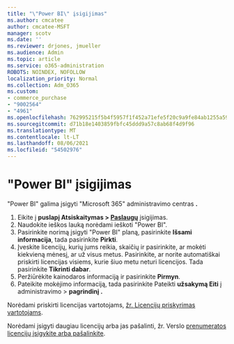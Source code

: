 ```yaml
---
title: "\"Power BI\" įsigijimas"
ms.author: cmcatee
author: cmcatee-MSFT
manager: scotv
ms.date: ''
ms.reviewer: drjones, jmueller
ms.audience: Admin
ms.topic: article
ms.service: o365-administration
ROBOTS: NOINDEX, NOFOLLOW
localization_priority: Normal
ms.collection: Adm_O365
ms.custom:
- commerce_purchase
- "9002564"
- "4961"
ms.openlocfilehash: 762995215f5b4f5957f1f452a71efe5f20c9a9fe84ab1255a59fb7e67dda15fa
ms.sourcegitcommit: d71b18e1403859fbfc45ddd9a57c8ab68f4d9f96
ms.translationtype: MT
ms.contentlocale: lt-LT
ms.lasthandoff: 08/06/2021
ms.locfileid: "54502976"
---
```

# <a name="purchase-power-bi"></a>"Power BI" įsigijimas

"Power BI" galima įsigyti "Microsoft 365" administravimo centras **.**

1. Eikite į **puslapį Atsiskaitymas > [Paslaugų](https://go.microsoft.com/fwlink/p/?linkid=868433)** įsigijimas.
2. Naudokite ieškos lauką norėdami ieškoti "Power BI".
3. Pasirinkite norimą įsigyti "Power BI" planą, pasirinkite **Išsami informacija**, tada pasirinkite **Pirkti**.
4. Įveskite licencijų, kurių jums reikia, skaičių ir pasirinkite, ar mokėti kiekvieną mėnesį, ar už visus metus. Pasirinkite, ar norite automatiškai priskirti licencijas visiems, kurie šiuo metu neturi licencijos. Tada pasirinkite **Tikrinti dabar**.
5. Peržiūrėkite kainodaros informaciją ir pasirinkite **Pirmyn**.
6. Pateikite mokėjimo informaciją, tada pasirinkite Pateikti **užsakymą Eiti** į administravimo  >  **pagrindinį .**

Norėdami priskirti licencijas vartotojams, [žr. Licencijų priskyrimas vartotojams](/microsoft-365/admin/manage/assign-licenses-to-users).

Norėdami įsigyti daugiau licencijų arba jas pašalinti, žr. Verslo [prenumeratos licencijų įsigykite arba pašalinkite](/microsoft-365/commerce/licenses/buy-licenses).